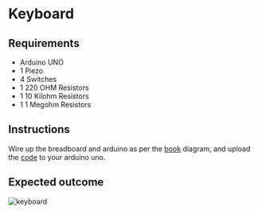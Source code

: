 # Keyboard

## Requirements

- Arduino UNO
- 1 Piezo
- 4 Switches
- 1 220 OHM Resistors
- 1 10 Kilohm Resistors
- 1 1 Megohm Resistors

## Instructions

Wire up the breadboard and arduino as per the [book](https://store.arduino.cc/products/arduino-starter-kit-multi-language) diagram, and upload the [code](./keyboard.ino) to your arduino uno.

## Expected outcome

![keyboard](../assets/gifs/keyboard.gif)
